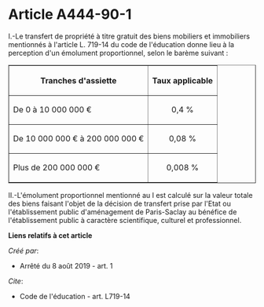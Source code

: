 # Article A444-90-1

I.-Le transfert de propriété à titre gratuit des biens mobiliers et immobiliers mentionnés à l'article L. 719-14 du code de
l'éducation donne lieu à la perception d'un émolument proportionnel, selon le barème suivant :

<table border="1">
  <tbody>
    <tr>
      <th>

Tranches d'assiette</th>
      <th>

Taux applicable</th>
    </tr>
    <tr>
      <td align="left">

De 0 à 10 000 000 €</td>
      <td align="center">

0,4 %</td>
    </tr>
    <tr>
      <td align="left">

De 10 000 000 € à 200 000 000 €</td>
      <td align="center">

0,08 %</td>
    </tr>
    <tr>
      <td align="left">

Plus de 200 000 000 €</td>
      <td align="center">

0,008 %</td>
    </tr>
  </tbody>
</table>

II.-L'émolument proportionnel mentionné au I est calculé sur la valeur totale des biens faisant l'objet de la décision de
transfert prise par l'Etat ou l'établissement public d'aménagement de Paris-Saclay au bénéfice de l'établissement public à
caractère scientifique, culturel et professionnel.

**Liens relatifs à cet article**

_Créé par_:

  - Arrêté du 8 août 2019 - art. 1

_Cite_:

  - Code de l'éducation - art. L719-14
